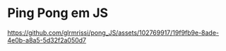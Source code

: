 # Ping Pong em JS



https://github.com/glrmrissi/pong_JS/assets/102769917/19f9fb9e-8ade-4e0b-a8a5-5d32f2a050d7



